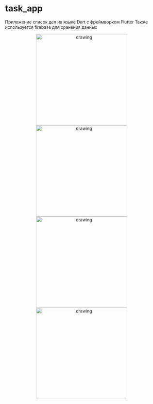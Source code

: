 # task_app

Приложение список дел на языке Dart с фреймворком Flutter
Также используется firebase для хранения данных

<p></p>
<p align="center">
    <img src="https://sun9-55.userapi.com/impg/68KrGKS-DoeFZ0mCTqW0Gc29IUdiaC3JpBB6BA/KGGdAesVONM.jpg?size=1051x2160&quality=96&sign=438dfc242b915a802c2bbe66d321703e&type=album" alt="drawing" width="300"/>
    <img src="https://sun9-28.userapi.com/impg/VIFmzSlwgcK-fuAwRd8YgVZ9WAGxCz-c5I0SOQ/Vz58IzOJ7c0.jpg?size=1051x2160&quality=96&sign=ee301a5bd4152cb5218bac03c5c6b159&type=album" alt="drawing" width="300"/>
    <img src="https://sun9-83.userapi.com/impg/I9dJBkHoAt83lQdwongzGzAOCClamzDYqVWL8Q/XbVaipuWqn0.jpg?size=1051x2160&quality=96&sign=3f222235c38b6a52fa596b61af1455f6&type=album" alt="drawing" width="300"/>
    <img src="https://sun9-20.userapi.com/impg/DxAKNmxe7ZQWIzpQQgiRVrEfhsKcAJ_drVJgcA/ydeeVO-4BNk.jpg?size=1051x2160&quality=96&sign=589fd8d0c88fadeac331da38c2d73c81&type=album" alt="drawing" width="300"/>
</p>
